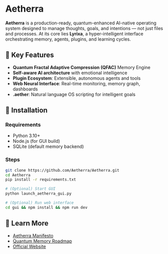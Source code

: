 # Aetherra

**Aetherra** is a production-ready, quantum-enhanced AI-native operating system designed to manage thoughts, goals, and intentions — not just files and processes. At its core lies **Lyrixa**, a hyper-intelligent interface orchestrating memory, agents, plugins, and learning cycles.

## 🌌 Key Features

- **Quantum Fractal Adaptive Compression (QFAC)** Memory Engine
- **Self-aware AI architecture** with emotional intelligence
- **Plugin Ecosystem**: Extensible, autonomous agents and tools
- **Web Neural Interface**: Real-time monitoring, memory graph, dashboards
- **.aether**: Natural language OS scripting for intelligent goals

## 🔧 Installation

### Requirements
- Python 3.10+
- Node.js (for GUI build)
- SQLite (default memory backend)

### Steps
```bash
git clone https://github.com/Aetherra/Aetherra.git
cd Aetherra
pip install -r requirements.txt

# (Optional) Start GUI
python launch_aetherra_gui.py

# (Optional) Run web interface
cd gui && npm install && npm run dev
```

## 🧠 Learn More

- [Aetherra Manifesto](docs/AETHERRA_MANIFESTO.md)
- [Quantum Memory Roadmap](docs/Roadmaps/Aetherra_QFAC_Roadmap.md)
- [Official Website](https://aetherra.dev)
